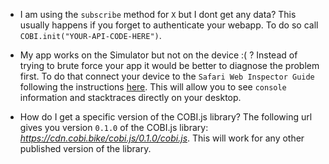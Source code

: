 
- I am using the `subscribe` method for `X` but I dont get any data?
This usually happens if you forget to authenticate your webapp. To do so call
`COBI.init("YOUR-API-CODE-HERE")`.

- My app works on the Simulator but not on the device :( ?
Instead of trying to brute force your app it would be better to diagnose the
problem first. To do that connect your device to the `Safari Web Inspector Guide`
following the instructions [here](https://developer.apple.com/library/content/documentation/AppleApplications/Conceptual/Safari_Developer_Guide/GettingStarted/GettingStarted.html#//apple_ref/doc/uid/TP40007874-CH2-SW8). This will allow you to
see `console` information and stacktraces directly on your desktop.

- How do I get a specific version of the COBI.js library?
The following url gives you version `0.1.0` of the COBI.js library: *https://cdn.cobi.bike/cobi.js/0.1.0/cobi.js*. This will work for any other published version of the library.
